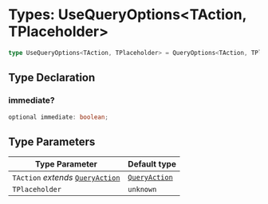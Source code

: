 # Types: UseQueryOptions\<TAction, TPlaceholder\>

```ts
type UseQueryOptions<TAction, TPlaceholder> = QueryOptions<TAction, TPlaceholder> & object;
```

## Type Declaration

### immediate?

```ts
optional immediate: boolean;
```

## Type Parameters

| Type Parameter | Default type |
| ------ | ------ |
| `TAction` *extends* [`QueryAction`](QueryAction.md) | [`QueryAction`](QueryAction.md) |
| `TPlaceholder` | `unknown` |
